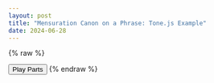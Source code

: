 ```yaml
---
layout: post
title: "Mensuration Canon on a Phrase: Tone.js Example"
date: 2024-06-28
---
```


{% raw %}
<script src="https://unpkg.com/tone"></script>
<script>
	const melody = ["C4","D4","E4","F4","G4","A4","B4","C5"];
	function playParts() {

		const num_parts = 10;
		const max_8vb = -6; // octaves
		const max_dur_note = 60. / melody.length; // seconds
		const synth_volume = -20; // dB
                
		// create modules
		let synths = [];
		let filters = [];
		let gains = [];
		for (i = 0; i < num_parts; i++) {
			synth = new Tone.Synth({
				oscillator:{type:'sawtooth'},
				envelope:{attack:0,decay:0,sustain:1,release:0}
			});
			synth.volume.value = synth_volume;
			synths.push(synth);

			filter = new Tone.Filter({
				type:'lowpass',
				frequency:4000,
				rolloff:-12
			});
			filters.push(filter);

            gain = new Tone.Gain(0); // Initial gain value (0 for silence)
			gains.push(gain);

			synth.connect(filter);
			filter.connect(gain);
			gain.toDestination();
		}

		function scheduleNotes(i_part,dur_note,currentTime) {
			repeat_count = 0;
			do {
				melody.forEach(noteName => {
					// transpose the note
					let noteNum = Tone.Frequency(noteName).toMidi();
					noteNum += (max_8vb+i_part) * 12;
					noteName = Tone.Frequency(noteNum,"midi").toNote();
					
					synths[i_part].triggerAttackRelease(noteName, dur_note, currentTime);
					currentTime += Tone.Time(dur_note).toSeconds();
				});
			} while (++repeat_count < (i_part+1));
		}

		function scheduleFades(i_part,currentTime) {
			silent_time = i_part * 1.2;
			fade_time = 60.0 / 2 - silent_time;

			gain = gains[i_part];
			t = currentTime;
            gain.gain.setValueAtTime(0, t); // Start at 0 gain
            t += silent_time;
            gain.gain.linearRampToValueAtTime(0,t);
            t += fade_time;
            gain.gain.linearRampToValueAtTime(1,t);
            t += fade_time;
            gain.gain.linearRampToValueAtTime(0,t);
        }

		// schedule the notes and automation to be played in sequence
		const startTime = Tone.now();
		for (i = 0; i < num_parts; i++) {
			scheduleNotes(i,max_dur_note/(i+1),startTime);
			scheduleFades(i,startTime);
		}
	}
</script>
<button onclick="playParts()">Play Parts</button>
{% endraw %}
